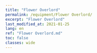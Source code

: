```yaml
---
title: "Flower Overlord"
permalink: /equipment/Flower Overlord/
excerpt: "Flower Overlord"
last_modified_at: 2021-01-25
lang: en
ref: "Flower Overlord.md"
toc: false
classes: wide
---
```


